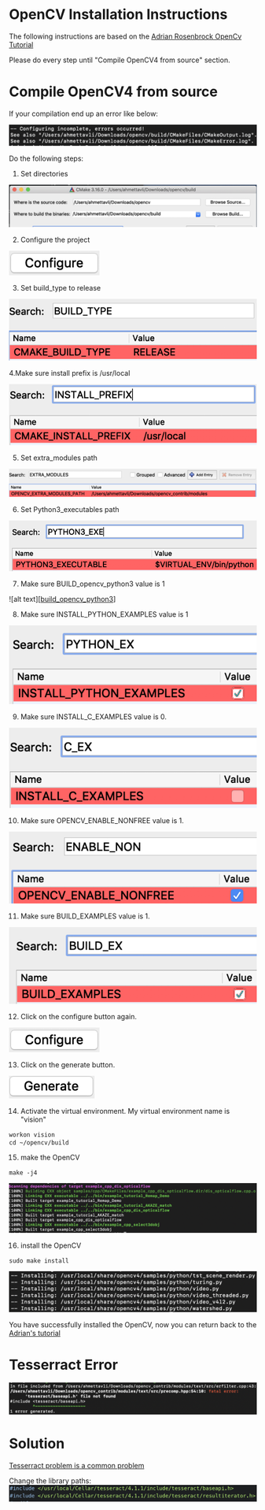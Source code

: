 # OpenCV Installation Instructions

The following instructions are based on the [Adrian Rosenbrock OpenCv Tutorial](https://www.pyimagesearch.com/2018/08/17/install-opencv-4-on-macos/ "Install OpenCV 4 on macOS")

Please do every step until "Compile OpenCV4 from source" section.

Compile OpenCV4 from source
===========================

If your compilation end up an error like below:

![alt text][configuration_error]

Do the following steps:

1. Set directories

![alt text][cmake_directories]

2. Configure the project

![alt text][configure]

3. Set build_type to release

![alt text][build_type]

4.Make sure install prefix is /usr/local

![alt text][install_prefix]

5. Set extra_modules path

![alt text][extra_modules]

6. Set Python3_executables path

![alt text][python_executables]

7. Make sure BUILD_opencv_python3 value is 1

![alt text][[build_opencv_python3]]

8. Make sure INSTALL_PYTHON_EXAMPLES value is 1

![alt text][python_examples]

9. Make sure INSTALL_C_EXAMPLES value is 0.

![alt text][c_examples]

10. Make sure OPENCV_ENABLE_NONFREE value is 1.

![alt text][enable_nonfree]

11. Make sure BUILD_EXAMPLES value is 1.

![alt text][build_examples]

12. Click on the configure button again.

![alt text][configure]

13. Click on the generate button.

![alt text][generate]

14. Activate the virtual environment. My virtual environment name is "vision"

```shell
workon vision
cd ~/opencv/build
```

15. make the OpenCV

```shell
make -j4
```

![alt text][make_result]

16. install the OpenCV

```shell
sudo make install
```

![alt text][install_result]

You have successfully installed the OpenCV, now you can return back to the [Adrian's tutorial](https://www.pyimagesearch.com/2018/08/17/install-opencv-4-on-macos/ "Step #6: Sym-link OpenCV 4 on macOS to your virtual environment site-packages")

Tesserract Error
================
![alt text][tesserract_error]

# Solution
[Tesserract problem is a common problem](https://github.com/justadudewhohacks/opencv4nodejs/issues/179)

Change the library paths:
![alt text][tesserract_solution]


[configuration_error]: https://github.com/AhmetTavli/OpenCV-macOS-Installation-Instructions/blob/master/Images/configuration_error.png "Cmake Error"

[cmake_directories]: https://github.com/AhmetTavli/OpenCV-macOS-Installation-Instructions/blob/master/Images/cmake_directories.png "source code:opencv, binaries: opencv/build"

[configure]: https://github.com/AhmetTavli/OpenCV-macOS-Installation-Instructions/blob/master/Images/configure.png "Configure button"

[build_type]: https://github.com/AhmetTavli/OpenCV-macOS-Installation-Instructions/blob/master/Images/build_type.png

[install_prefix]: https://github.com/AhmetTavli/OpenCV-macOS-Installation-Instructions/blob/master/Images/install_prefix.png

[extra_modules]: https://github.com/AhmetTavli/OpenCV-macOS-Installation-Instructions/blob/master/Images/extra_modules.png

[python_executables]: https://github.com/AhmetTavli/OpenCV-macOS-Installation-Instructions/blob/master/Images/python_executables.png

[build_opencv_python3]: https://github.com/AhmetTavli/OpenCV-macOS-Installation-Instructions/blob/master/Images/build_opencv_python3.png

[python_examples]: https://github.com/AhmetTavli/OpenCV-macOS-Installation-Instructions/blob/master/Images/python_examples.png

[c_examples]: https://github.com/AhmetTavli/OpenCV-macOS-Installation-Instructions/blob/master/Images/c_examples.png

[enable_nonfree]: https://github.com/AhmetTavli/OpenCV-macOS-Installation-Instructions/blob/master/Images/enable_nonfree.png

[build_examples]: https://github.com/AhmetTavli/OpenCV-macOS-Installation-Instructions/blob/master/Images/build_examples.png

[generate]: https://github.com/AhmetTavli/OpenCV-macOS-Installation-Instructions/blob/master/Images/generate.png

[make_result]: https://github.com/AhmetTavli/OpenCV-macOS-Installation-Instructions/blob/master/Images/make_result.png

[install_result]: https://github.com/AhmetTavli/OpenCV-macOS-Installation-Instructions/blob/master/Images/install_result.png

[tesserract_error]: https://github.com/AhmetTavli/OpenCV-macOS-Installation-Instructions/blob/master/Images/tesserract_error.png

[tesserract_solution]: https://github.com/AhmetTavli/OpenCV-macOS-Installation-Instructions/blob/master/Images/tesseract_solution.png
